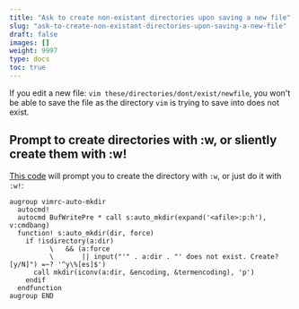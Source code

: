 ```yaml
---
title: "Ask to create non-existant directories upon saving a new file"
slug: "ask-to-create-non-existant-directories-upon-saving-a-new-file"
draft: false
images: []
weight: 9997
type: docs
toc: true
---
```


If you edit a new file: `vim these/directories/dont/exist/newfile`, you won't be able to save the file as the directory `vim` is trying to save into does not exist.

## Prompt to create directories with :w, or sliently create them with :w!
[This code](http://travisjeffery.com/b/2011/11/saving-files-in-nonexistent-directories-with-vim/) will prompt you to create the directory with `:w`, or just do it with `:w!`:

    augroup vimrc-auto-mkdir
      autocmd!
      autocmd BufWritePre * call s:auto_mkdir(expand('<afile>:p:h'), v:cmdbang)
      function! s:auto_mkdir(dir, force)
        if !isdirectory(a:dir)
              \   && (a:force
              \       || input("'" . a:dir . "' does not exist. Create? [y/N]") =~? '^y\%[es]$')
          call mkdir(iconv(a:dir, &encoding, &termencoding), 'p')
        endif
      endfunction
    augroup END



